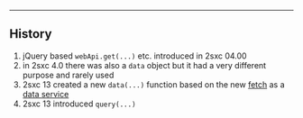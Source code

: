
---

## History

1. jQuery based `webApi.get(...)` etc. introduced in 2sxc 04.00
1. in 2sxc 4.0 there was also a `data` object but it had a very different purpose and rarely used
1. 2sxc 13 created a new `data(...)` function based on the new [fetch](xref:JsCode.2sxcApi.Sxc.WebApi.Fetch) as a [data service](xref:JsCode.2sxcApi.Sxc.Data)
1. 2sxc 13 introduced `query(...)` 